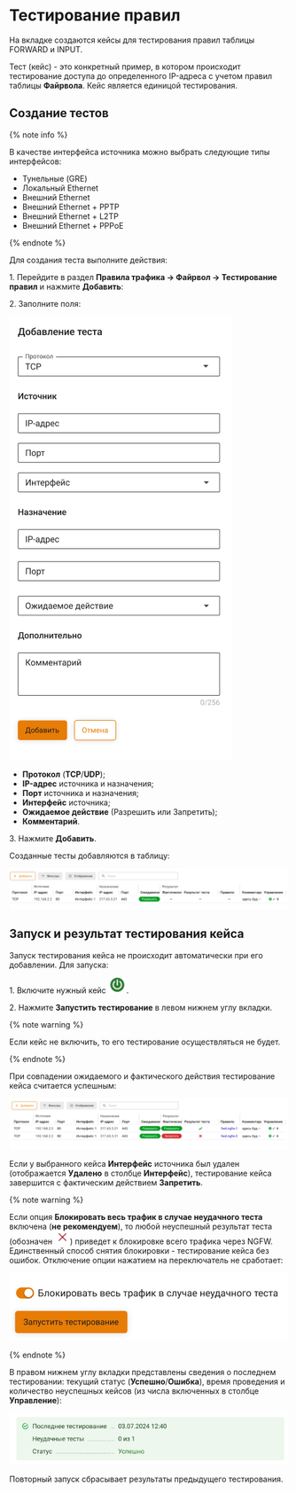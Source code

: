 # Тестирование правил

На вкладке создаются кейсы для тестирования правил таблицы FORWARD и INPUT.

Тест (кейс) - это конкретный пример, в котором происходит тестирование доступа до определенного IP-адреса с учетом правил таблицы **Файрвола**. Кейс является единицой тестирования.

## Создание тестов

{% note info %}

В качестве интерфейса источника можно выбрать следующие типы интерфейсов:

* Тунельные (GRE)
* Локальный Ethernet
* Внешний Ethernet
* Внешний Ethernet + PPTP
* Внешний Ethernet + L2TP
* Внешний Ethernet + PPPoE

{% endnote %}

Для создания теста выполните действия:

1\. Перейдите в раздел **Правила трафика -> Файрвол -> Тестирование правил** и нажмите **Добавить**:

2\. Заполните поля:

![](../../../_images/firewall33.png)

* **Протокол** (**TCP**/**UDP**);
* **IP-адрес** источника и назначения;
* **Порт** источника и назначения;
* **Интерфейс** источника;
* **Ожидаемое действие** (Разрешить или Запретить);
* **Комментарий**.

3\. Нажмите **Добавить**.

Созданные тесты добавляются в таблицу:

![](../../../_images/firewall34.png)

## Запуск и результат тестирования кейса

Запуск тестирования кейса не происходит автоматически при его добавлении. Для запуска:

1\. Включите нужный кейс ![](../../../_images/icon-on.png).

2\. Нажмите **Запустить тестирование** в левом нижнем углу вкладки.

{% note warning %}

Если кейс не включить, то его тестирование осуществляться не будет.

{% endnote %}

При совпадении ожидаемого и фактического действия тестирование кейса считается успешным:

![](../../../_images/firewall35.png)

Если у выбранного кейса **Интерфейс** источника был удален (отображается **Удалено** в столбце **Интерфейс**), тестирование кейса завершится с фактическим действием **Запретить**.

{% note warning %}

Если опция **Блокировать весь трафик в случае неудачного теста** включена (**не рекомендуем**), то любой неуспешный результат теста (обозначен ![](../../../_images/icon-red-cross.png)) приведет к блокировке всего трафика через NGFW. 
Единственный способ снятия блокировки - тестирование кейса без ошибок. Отключение опции нажатием на переключатель не сработает:

![](../../../_images/firewall36.png)

{% endnote %}

В правом нижнем углу вкладки представлены сведения о последнем тестировании: текущий статус (**Успешно**/**Ошибка**), время проведения и количество неуспешных кейсов (из числа включенных в столбце **Управление**):

![](../../../_images/firewall37.png)

Повторный запуск сбрасывает результаты предыдущего тестирования.
